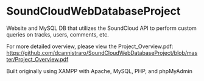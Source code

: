 # SoundCloudWebDatabaseProject
Website and MySQL DB that utilizes the SoundCloud API to perform custom queries on tracks, users, comments, etc.

For more detailed overview, please view the Project_Overview.pdf: https://github.com/dcannistraro/SoundCloudWebDatabaseProject/blob/master/Project_Overview.pdf

Built originally using XAMPP with Apache, MySQL, PHP, and phpMyAdmin
